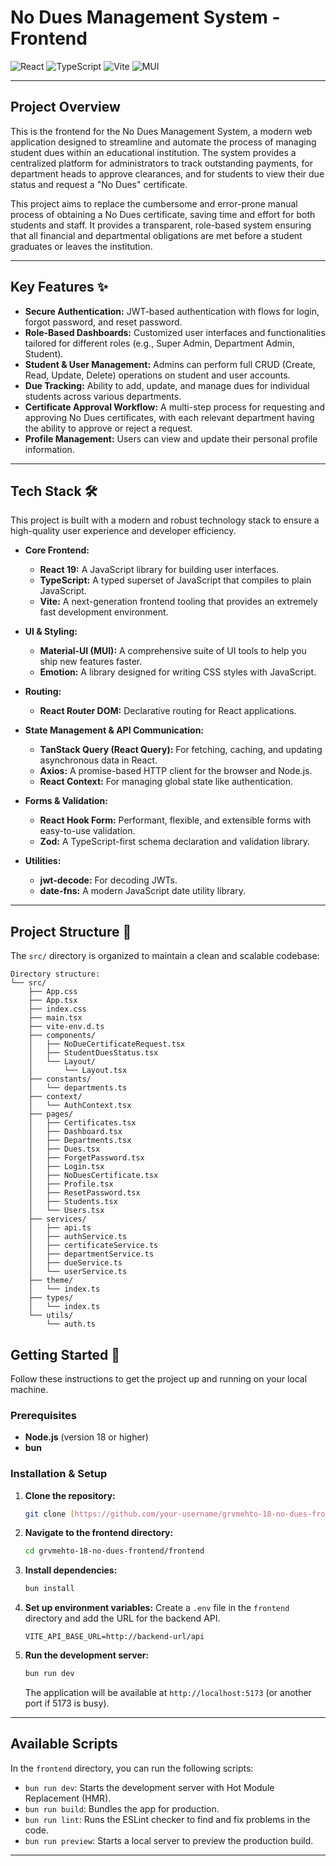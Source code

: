 # No Dues Management System - Frontend

![React](https://img.shields.io/badge/React-20232A?style=for-the-badge&logo=react&logoColor=61DAFB)
![TypeScript](https://img.shields.io/badge/TypeScript-007ACC?style=for-the-badge&logo=typescript&logoColor=white)
![Vite](https://img.shields.io/badge/Vite-646CFF?style=for-the-badge&logo=vite&logoColor=white)
![MUI](https://img.shields.io/badge/MUI-007FFF?style=for-the-badge&logo=mui&logoColor=white)

---

## Project Overview

This is the frontend for the No Dues Management System, a modern web application designed to streamline and automate the process of managing student dues within an educational institution. The system provides a centralized platform for administrators to track outstanding payments, for department heads to approve clearances, and for students to view their due status and request a "No Dues" certificate.

This project aims to replace the cumbersome and error-prone manual process of obtaining a No Dues certificate, saving time and effort for both students and staff. It provides a transparent, role-based system ensuring that all financial and departmental obligations are met before a student graduates or leaves the institution.

---

## Key Features ✨

* **Secure Authentication:** JWT-based authentication with flows for login, forgot password, and reset password.
* **Role-Based Dashboards:** Customized user interfaces and functionalities tailored for different roles (e.g., Super Admin, Department Admin, Student).
* **Student & User Management:** Admins can perform full CRUD (Create, Read, Update, Delete) operations on student and user accounts.
* **Due Tracking:** Ability to add, update, and manage dues for individual students across various departments.
* **Certificate Approval Workflow:** A multi-step process for requesting and approving No Dues certificates, with each relevant department having the ability to approve or reject a request.
* **Profile Management:** Users can view and update their personal profile information.

---

## Tech Stack 🛠️

This project is built with a modern and robust technology stack to ensure a high-quality user experience and developer efficiency.

* **Core Frontend:**
    * **React 19:** A JavaScript library for building user interfaces.
    * **TypeScript:** A typed superset of JavaScript that compiles to plain JavaScript.
    * **Vite:** A next-generation frontend tooling that provides an extremely fast development environment.

* **UI & Styling:**
    * **Material-UI (MUI):** A comprehensive suite of UI tools to help you ship new features faster.
    * **Emotion:** A library designed for writing CSS styles with JavaScript.

* **Routing:**
    * **React Router DOM:** Declarative routing for React applications.

* **State Management & API Communication:**
    * **TanStack Query (React Query):** For fetching, caching, and updating asynchronous data in React.
    * **Axios:** A promise-based HTTP client for the browser and Node.js.
    * **React Context:** For managing global state like authentication.

* **Forms & Validation:**
    * **React Hook Form:** Performant, flexible, and extensible forms with easy-to-use validation.
    * **Zod:** A TypeScript-first schema declaration and validation library.

* **Utilities:**
    * **jwt-decode:** For decoding JWTs.
    * **date-fns:** A modern JavaScript date utility library.

---

## Project Structure 📁

The `src/` directory is organized to maintain a clean and scalable codebase:

```
Directory structure:
└── src/
    ├── App.css
    ├── App.tsx
    ├── index.css
    ├── main.tsx
    ├── vite-env.d.ts
    ├── components/
    │   ├── NoDueCertificateRequest.tsx
    │   ├── StudentDuesStatus.tsx
    │   └── Layout/
    │       └── Layout.tsx
    ├── constants/
    │   └── departments.ts
    ├── context/
    │   └── AuthContext.tsx
    ├── pages/
    │   ├── Certificates.tsx
    │   ├── Dashboard.tsx
    │   ├── Departments.tsx
    │   ├── Dues.tsx
    │   ├── ForgetPassword.tsx
    │   ├── Login.tsx
    │   ├── NoDuesCertificate.tsx
    │   ├── Profile.tsx
    │   ├── ResetPassword.tsx
    │   ├── Students.tsx
    │   └── Users.tsx
    ├── services/
    │   ├── api.ts
    │   ├── authService.ts
    │   ├── certificateService.ts
    │   ├── departmentService.ts
    │   ├── dueService.ts
    │   └── userService.ts
    ├── theme/
    │   └── index.ts
    ├── types/
    │   └── index.ts
    └── utils/
        └── auth.ts
```

## Getting Started 🚀

Follow these instructions to get the project up and running on your local machine.

### Prerequisites

* **Node.js** (version 18 or higher)
* **bun** 

### Installation & Setup

1.  **Clone the repository:**
    ```bash
    git clone [https://github.com/your-username/grvmehto-18-no-dues-frontend.git](https://github.com/your-username/grvmehto-18-no-dues-frontend.git)
    ```

2.  **Navigate to the frontend directory:**
    ```bash
    cd grvmehto-18-no-dues-frontend/frontend
    ```

3.  **Install dependencies:**
    ```bash
    bun install
    ```

4.  **Set up environment variables:**
    Create a `.env` file in the `frontend` directory and add the URL for the backend API.
    ```
    VITE_API_BASE_URL=http://backend-url/api
    ```

5.  **Run the development server:**
    ```bash
    bun run dev
    ```
    The application will be available at `http://localhost:5173` (or another port if 5173 is busy).

---

## Available Scripts

In the `frontend` directory, you can run the following scripts:

* `bun run dev`: Starts the development server with Hot Module Replacement (HMR).
* `bun run build`: Bundles the app for production.
* `bun run lint`: Runs the ESLint checker to find and fix problems in the code.
* `bun run preview`: Starts a local server to preview the production build.

---

